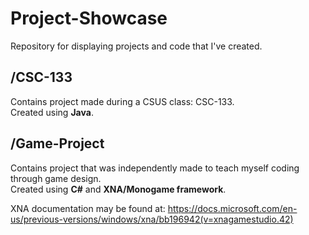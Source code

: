 # Project-Showcase
Repository for displaying projects and code that I've created.
## /CSC-133
Contains project made during a CSUS class: CSC-133.  
Created using **Java**.
## /Game-Project
Contains project that was independently made to teach myself coding through game design.  
Created using **C#** and **XNA/Monogame framework**.

XNA documentation may be found at: 
https://docs.microsoft.com/en-us/previous-versions/windows/xna/bb196942(v=xnagamestudio.42)
